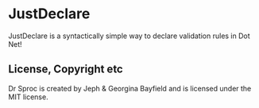 # JustDeclare
JustDeclare is a syntactically simple way to declare validation rules in Dot Net!

## License, Copyright etc
Dr Sproc is created by Jeph & Georgina Bayfield and is licensed under the MIT license.
